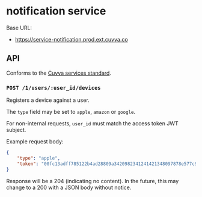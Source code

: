 # notification service

Base URL:

- https://service-notification.prod.ext.cuvva.co

## API

Conforms to the [Cuvva services standard][1].

### `POST /1/users/:user_id/devices`

Registers a device against a user.

The `type` field may be set to `apple`, `amazon` or `google`.

For non-internal requests, `user_id` must match the access token JWT subject.

Example request body:

```json
{
	"type": "apple",
	"token": "00fc13adff785122b4ad28809a3420982341241421348097878e577c991de8f0"
}
```

Response will be a 204 (indicating no content). In the future, this may change
to a 200 with a JSON body without notice.

[1]: https://github.com/cuvva/standards/blob/master/services.md
